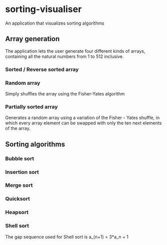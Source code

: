 # sorting-visualiser
An application that visualizes sorting algorithms

## Array generation
The application lets the user generate four different kinds of arrays, containing all the natural numbers from 1 to 512 inclusive. 
### Sorted / Reverse sorted array
### Random array 
Simply shuffles the array using the Fisher-Yates algorithm
### Partially sorted array
Generates a random array using a variation of the Fisher - Yates shuffle, in which every array element can be swapped with only the ten next elements of the array.


## Sorting algorithms
### Bubble sort
### Insertion sort
### Merge sort
### Quicksort
### Heapsort
### Shell sort 
The gap sequence used for Shell sort is a_(n+1) = 3*a_n + 1
